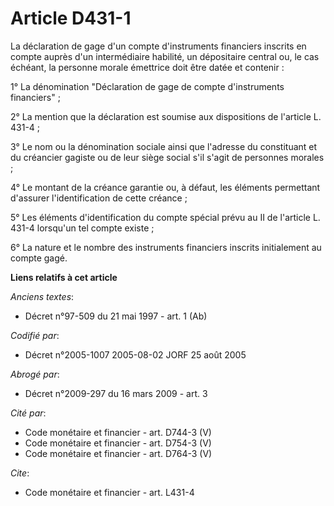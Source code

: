 # Article D431-1

La déclaration de gage d'un compte d'instruments financiers inscrits en compte auprès d'un intermédiaire habilité, un
dépositaire central ou, le cas échéant, la personne morale émettrice doit être datée et contenir :

1° La dénomination "Déclaration de gage de compte d'instruments financiers" ;

2° La mention que la déclaration est soumise aux dispositions de l'article L. 431-4 ;

3° Le nom ou la dénomination sociale ainsi que l'adresse du constituant et du créancier gagiste ou de leur siège social s'il
s'agit de personnes morales ;

4° Le montant de la créance garantie ou, à défaut, les éléments permettant d'assurer l'identification de cette créance ;

5° Les éléments d'identification du compte spécial prévu au II de l'article L. 431-4 lorsqu'un tel compte existe ;

6°  La nature et le nombre des instruments financiers inscrits initialement au compte gagé.

**Liens relatifs à cet article**

_Anciens textes_:

  - Décret n°97-509 du 21 mai 1997 - art. 1 (Ab)

_Codifié par_:

  - Décret n°2005-1007 2005-08-02 JORF 25 août 2005

_Abrogé par_:

  - Décret n°2009-297 du 16 mars 2009 - art. 3

_Cité par_:

  - Code monétaire et financier - art. D744-3 (V)
  - Code monétaire et financier - art. D754-3 (V)
  - Code monétaire et financier - art. D764-3 (V)

_Cite_:

  - Code monétaire et financier - art. L431-4
